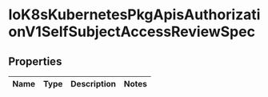 
# IoK8sKubernetesPkgApisAuthorizationV1SelfSubjectAccessReviewSpec

## Properties
Name | Type | Description | Notes
------------ | ------------- | ------------- | -------------



